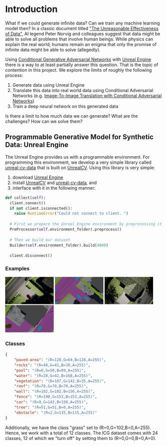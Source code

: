 # Introduction
What if we could generate infinite data? Can we train any machine learning model then? In a classic document titled ["The Unreasonable Effectiveness of Data"](https://static.googleusercontent.com/media/research.google.com/en//pubs/archive/35179.pdf), AI legend Peter Norvig and colleagues suggest that data might be able to solve all problems that involve human beings. While physics can explain the real world; humans remain an enigma that only the promise of infinite data might be able to solve (allegedly).

Using [Conditional Generative Adversarial Networks](https://arxiv.org/pdf/1411.1784.pdf) with [Unreal Engine](https://www.unrealengine.com) there is a way to at least partially answer this question. That is the topic of contention in this project. We explore the limits of roughly the following process:
1. Generate data using Unreal Engine
2. Translate this data into real world data using Conditional Adversarial Networks (e.g. [Image-To-Image Translation with Conditional Adversarial Networks](https://arxiv.org/pdf/1611.07004.pdf))
3. Train a deep neural network on this generated data

Is there a limit to how much data we can generate? What are the challenges? How can we solve them? 

## Programmable Generative Model for Synthetic Data: Unreal Engine
The Unreal Engine provides us with a programmable environment. For programming this environment, we develop a very simple library called [unreal-cv-data](https://github.com/abhay-venkatesh/unreal-cv-data) that is built on [UnrealCV](https://github.com/unrealcv/unrealcv). Using this library is very simple: 
1. download [Unreal Engine](https://www.unrealengine.com)
2. install [UnrealCV](https://github.com/unrealcv/unrealcv) and [unreal-cv-data](https://github.com/abhay-venkatesh/unreal-cv-data), and 
3. interface with it in the following manner:
```Python
def collect(self):
  client.connect()
  if not client.isconnected():
    raise RuntimeError("Could not connect to client. ")

  # First we prepare the Unreal Engine environment by preprocessing it
  PreProcessor(self.environment_folder).preprocess()

  # Then we build our dataset
  Builder(self.environment_folder).build(4000)

  client.disconnect()
```

### Examples
<p float="left">
  <img src="./img/unreal_samples/images/49.png" width="155" />
  <img src="./img/unreal_samples/masks/49.png" width="155" /> 
  <img src="./img/unreal_samples/images/42.png" width="155" />
  <img src="./img/unreal_samples/masks/42.png" width="155" /> 
</p>


### Classes
```json
{
    "paved-area": "(R=128,G=64,B=128,A=255)",
    "rocks": "(R=48,G=41,B=30,A=255)",
    "pool": "(R=0,G=50,B=89,A=255)",
    "water": "(R=28,G=42,B=168,A=255)",
    "vegetation": "(R=107,G=142,B=35,A=255)",
    "roof": "(R=70,G=70,B=70,A=255)",
    "wall": "(R=102,G=102,B=156,A=255)",
    "fence": "(R=190,G=153,B=153,A=255)",
    "car": "(R=9,G=143,B=150,A=255)",
    "tree": "(R=51,G=51,B=0,A=255)",
    "obstacle": "(R=2,G=135,B=115,A=255)"
}
```

Additionally, we have the class "grass" set to (R=0,G=102,B=0,A=255). Hence, we work with a total of 12 classes. The ICG dataset comes with 24 classes, 12 of which we "turn off" by setting them to (R=0,G=0,B=0,A=0).
